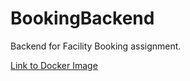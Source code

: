 # BookingBackend

Backend for Facility Booking assignment.

[Link to Docker Image](https://hub.docker.com/repository/docker/qingzz/bookingbackend)